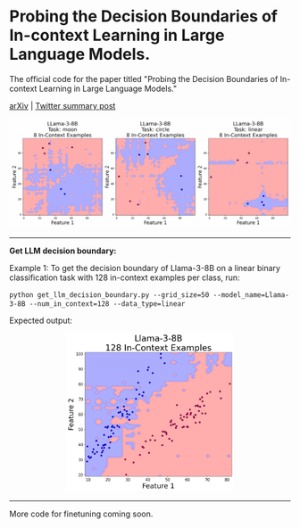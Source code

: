 # Probing the Decision Boundaries of In-context Learning in Large Language Models.
The official code for the paper titled "Probing the Decision Boundaries of In-context Learning in Large Language Models."

[arXiv](https://arxiv.org/abs/2406.11233) | [Twitter summary post](https://x.com/siyan_zhao/status/1805277462890492321)

<p align="center">
  <img src="https://github.com/siyan-zhao/ICL_decision_boundary/raw/main/incontext_num.gif" alt="In-context Learning GIF" width="760">
</p>


---
**Get LLM decision boundary:**

Example 1: To get the decision boundary of Llama-3-8B on a linear binary classification task with 128 in-context examples per class, run:
```
python get_llm_decision_boundary.py --grid_size=50 --model_name=Llama-3-8B --num_in_context=128 --data_type=linear

```

Expected output:
<p align="center">
<img src="https://github.com/siyan-zhao/ICL_decision_boundary/blob/main/Llama-3-8B_128incontext.png" alt="Expected Output" width="300">
  </p>
  
---

More code for finetuning coming soon.
